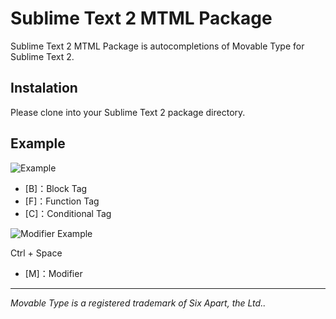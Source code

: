 # Sublime Text 2 MTML Package

Sublime Text 2 MTML Package is autocompletions of Movable Type for Sublime Text 2.

## Instalation

Please clone into your Sublime Text 2 package directory.

## Example

![Example](http://bit-part.github.com/data/img_mtml-st2.png)

* [B]：Block Tag
* [F]：Function Tag
* [C]：Conditional Tag

![Modifier Example](http://bit-part.github.com/data/img_mtml-st2_modifier.png)

Ctrl + Space

* [M]：Modifier

---

_Movable Type is a registered trademark of Six Apart, the Ltd.._